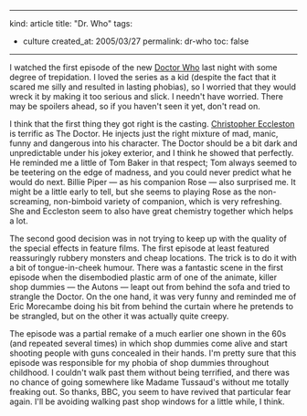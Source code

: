 -----
kind: article
title: "Dr. Who"
tags:
- culture
created_at: 2005/03/27
permalink: dr-who
toc: false
-----

<p>I watched the first episode of the new <a href="http://www.rousette.org.uk/blog/archives/2003/09/27/dr-who-is-coming-back/">Doctor Who</a> last night with some degree of trepidation. I loved the series as a kid (despite the fact that it scared me silly and resulted in lasting phobias), so I worried that they would wreck it by making it too serious and slick. I needn't have worried. There may be spoilers ahead, so if you haven't seen it yet, don't read on.</p>


<p>I think that the first thing they got right is the casting. <a href="http://www.bbc.co.uk/doctorwho/characters/">Christopher Eccleston</a> is terrific as The Doctor. He injects just the right mixture of mad, manic, funny and dangerous into his character. The Doctor should be a bit dark and unpredictable under his jokey exterior, and I think he showed that perfectly. He reminded me a little of Tom Baker in that respect; Tom always seemed to be teetering on the edge of madness, and you could never predict what he would do next. Billie Piper &mdash; as his companion Rose &mdash; also surprised me. It might be a little early to tell, but she seems to playing Rose as the non-screaming, non-bimboid variety of companion, which is very refreshing. She and Eccleston seem to also have great chemistry together which helps a lot.</p>

<p>The second good decision was in not trying to keep up with the quality of the special effects in feature films. The first episode at least featured reassuringly rubbery monsters and cheap locations. The trick is to do it with a bit of tongue-in-cheek humour. There was a fantastic scene in the first episode when the disembodied plastic arm of one of the animate, killer shop dummies &mdash; the Autons &mdash; leapt out from behind the sofa and tried to strangle the Doctor. On the one hand, it was very funny and reminded me of Eric Morecambe doing his bit from behind the curtain where he pretends to be strangled, but on the other it was actually quite creepy.</p>

<p>The episode was a partial remake of a much earlier one shown in the 60s (and repeated several times) in which shop dummies come alive and start shooting people with guns concealed in their hands. I'm pretty sure that this episode was responsible for my phobia of shop dummies throughout childhood. I couldn't walk past them without being terrified, and there was no chance of going somewhere like Madame Tussaud's without me totally freaking out. So thanks, BBC, you seem to have revived that particular fear again. I'll be avoiding walking past shop windows for a little while, I think.</p>

